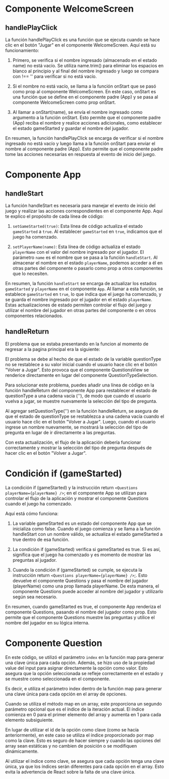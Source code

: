 # Componente WelcomeScreen

## handlePlayClick

La función handlePlayClick es una función que se ejecuta cuando se hace clic en el botón "Jugar" en el componente WelcomeScreen. Aquí está su funcionamiento:

1. Primero, se verifica si el nombre ingresado (almacenado en el estado name) no está vacío. Se utiliza name.trim() para eliminar los espacios en blanco al principio y al final del nombre ingresado y luego se compara con !== '' para verificar si no está vacío.

2. Si el nombre no está vacío, se llama a la función onStart que se pasó como prop al componente WelcomeScreen. En este caso, onStart es una función que se define en el componente padre (App) y se pasa al componente WelcomeScreen como prop onStart.

3. Al llamar a onStart(name), se envía el nombre ingresado como argumento a la función onStart. Esto permite que el componente padre (App) reciba el nombre y realice acciones adicionales, como establecer el estado gameStarted y guardar el nombre del jugador.

En resumen, la función handlePlayClick se encarga de verificar si el nombre ingresado no está vacío y luego llama a la función onStart para enviar el nombre al componente padre (App). Esto permite que el componente padre tome las acciones necesarias en respuesta al evento de inicio del juego.

# Componente App

## handleStart

La función handleStart es necesaria para manejar el evento de inicio del juego y realizar las acciones correspondientes en el componente App. Aquí te explico el propósito de cada línea de código:

1. `setGameStarted(true)`: Esta línea de código actualiza el estado `gameStarted` a `true`. Al establecer `gameStarted` en `true`, indicamos que el juego ha comenzado.

2. `setPlayerName(name)`: Esta línea de código actualiza el estado `playerName` con el valor del nombre ingresado por el jugador. El parámetro `name` es el nombre que se pasa a la función `handleStart`. Al almacenar el nombre en el estado `playerName`, podemos acceder a él en otras partes del componente o pasarlo como prop a otros componentes que lo necesiten.

En resumen, la función `handleStart` se encarga de actualizar los estados `gameStarted` y `playerName` en el componente `App`. Al llamar a esta función, se establece `gameStarted` en `true`, lo que indica que el juego ha comenzado, y se guarda el nombre ingresado por el jugador en el estado `playerName`. Estas actualizaciones de estado permiten controlar el flujo del juego y utilizar el nombre del jugador en otras partes del componente o en otros componentes relacionados.

## handleReturn

El problema que se estaba presentando en la funcion al momento de regresar a la pagina principal era la siguiente: 

El problema se debe al hecho de que el estado de la variable questionType no se restablece a su valor inicial cuando el usuario hace clic en el botón "Volver a Jugar". Esto provoca que el componente QuestionsView se renderice directamente en lugar del componente QuestionTypeSelection.

Para solucionar este problema, puedes añadir una línea de código en la función handleReturn del componente App para restablecer el estado de questionType a una cadena vacía (''), de modo que cuando el usuario vuelva a jugar, se muestre nuevamente la selección del tipo de pregunta.

Al agregar setQuestionType('') en la función handleReturn, se asegura de que el estado de questionType se restablezca a una cadena vacía cuando el usuario hace clic en el botón "Volver a Jugar". Luego, cuando el usuario ingrese un nombre nuevamente, se mostrará la selección del tipo de pregunta en lugar de ir directamente a las preguntas.

Con esta actualización, el flujo de la aplicación debería funcionar correctamente y mostrar la selección del tipo de pregunta después de hacer clic en el botón "Volver a Jugar".

# Condición if (gameStarted)

La condición if (gameStarted) y la instrucción return `<Questions playerName={playerName} />`; en el componente App se utilizan para controlar el flujo de la aplicación y mostrar el componente Questions cuando el juego ha comenzado.

Aquí está cómo funciona:

1. La variable gameStarted es un estado del componente App que se inicializa como false. Cuando el juego comienza y se llama a la función handleStart con un nombre válido, se actualiza el estado gameStarted a true dentro de esa función.

2. La condición if (gameStarted) verifica si gameStarted es true. Si es así, significa que el juego ha comenzado y es momento de mostrar las preguntas al jugador.

3. Cuando la condición if (gameStarted) se cumple, se ejecuta la instrucción return `<Questions playerName={playerName} />`;. Esto devuelve el componente Questions y pasa el nombre del jugador (playerName) como una prop llamada playerName. De esta manera, el componente Questions puede acceder al nombre del jugador y utilizarlo según sea necesario.

En resumen, cuando gameStarted es true, el componente App renderiza el componente Questions, pasando el nombre del jugador como prop. Esto permite que el componente Questions muestre las preguntas y utilice el nombre del jugador en su lógica interna.

# Componente Question

En este código, se utilizó el parámetro `index` en la función map para generar una clave única para cada opción. Además, se hizo uso de la propiedad value del input para asignar directamente la opción como valor. Esto asegura que la opción seleccionada se refleje correctamente en el estado y se muestre como seleccionada en el componente.

Es decir, e utiliza el parámetro index dentro de la función map para generar una clave única para cada opción en el array de opciones.

Cuando se utiliza el método map en un array, este proporciona un segundo parámetro opcional que es el índice de la iteración actual. El índice comienza en 0 para el primer elemento del array y aumenta en 1 para cada elemento subsiguiente.

En lugar de utilizar el id de la opción como clave (como se hacía anteriormente), en este caso se utiliza el índice proporcionado por map como la clave. Esto es seguro de hacer siempre y cuando las opciones del array sean estáticas y no cambien de posición o se modifiquen dinámicamente.

Al utilizar el índice como clave, se asegura que cada opción tenga una clave única, ya que los índices serán diferentes para cada opción en el array. Esto evita la advertencia de React sobre la falta de una clave única.

